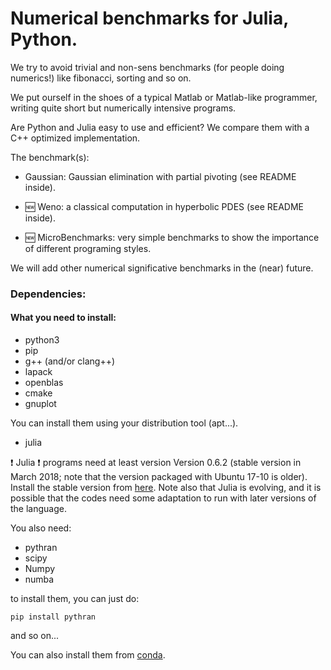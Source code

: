 
# Numerical benchmarks for Julia, Python.

We try to avoid trivial and non-sens benchmarks (for people doing
numerics!) like fibonacci, sorting and so on.

We put ourself in the shoes of a typical Matlab or Matlab-like
programmer, writing quite short but numerically intensive
programs. 

 Are Python
and Julia easy to use and efficient? We compare them with a C++
optimized implementation.

The benchmark(s):

* Gaussian:  Gaussian elimination with partial pivoting (see README
  inside).
  
* :new: Weno: a classical computation in hyperbolic PDES (see README
  inside).
  
* :new: MicroBenchmarks: very simple benchmarks to show the importance
  of different programing styles. 


We will add other numerical significative benchmarks in the (near) future.

### Dependencies:

#### What you need to install:


- python3
- pip
- g++ (and/or clang++)
- lapack
- openblas
- cmake
- gnuplot

You can install them using your distribution tool (apt...).

- julia

:exclamation: Julia :exclamation: programs  need at least  version Version 0.6.2 (stable
version in March 2018; note 
that the version packaged with  Ubuntu 17-10  is older). Install the stable version from
[here](https://julialang.org). Note also that Julia is evolving, and it is
possible that the codes need some adaptation to run with later
versions of the language.


You also need:

- pythran
- scipy
- Numpy
- numba

to install them,  you can just do:

```
pip install pythran
```
and so on...

You can also install them from [conda](https://conda.io/docs/).
